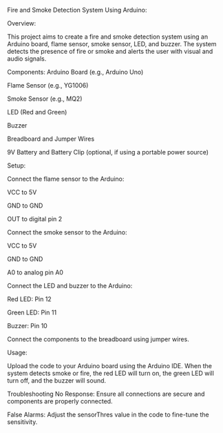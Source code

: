 Fire and Smoke Detection System Using Arduino:

Overview:


This project aims to create a fire and smoke detection system using an Arduino board, flame sensor, smoke sensor, LED, and buzzer. The system detects the presence of fire or smoke and alerts the user with visual and audio signals.

Components:
Arduino Board (e.g., Arduino Uno)

Flame Sensor (e.g., YG1006)

Smoke Sensor (e.g., MQ2)

LED (Red and Green)

Buzzer

Breadboard and Jumper Wires

9V Battery and Battery Clip (optional, if using a portable power source)


Setup:

Connect the flame sensor to the Arduino:

VCC to 5V

GND to GND

OUT to digital pin 2

Connect the smoke sensor to the Arduino:

VCC to 5V

GND to GND

A0 to analog pin A0

Connect the LED and buzzer to the Arduino:

Red LED: Pin 12

Green LED: Pin 11

Buzzer: Pin 10

Connect the components to the breadboard using jumper wires.


Usage:


Upload the code to your Arduino board using the Arduino IDE. When the system detects smoke or fire, the red LED will turn on, the green LED will turn off, and the buzzer will sound.

Troubleshooting
No Response: Ensure all connections are secure and components are properly connected.

False Alarms: Adjust the sensorThres value in the code to fine-tune the sensitivity.
